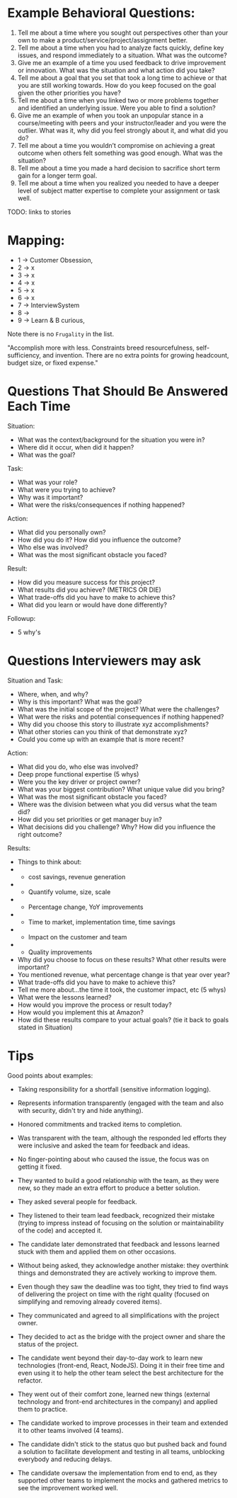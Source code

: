 

# Example Behavioral Questions:
1. Tell me about a time where you sought out perspectives other than your own to make a product/service/project/assignment better.
2. Tell me about a time when you had to analyze facts quickly, define key issues, and respond immediately to a situation. What was the outcome?
3. Give me an example of a time you used feedback to drive improvement or innovation. What was the situation and what action did you take?
4. Tell me about a goal that you set that took a long time to achieve or that you are still working towards. How do you keep focused on the goal given the other priorities you have?
5. Tell me about a time when you linked two or more problems together and identified an underlying issue. Were you able to find a solution?
6. Give me an example of when you took an unpopular stance in a course/meeting with peers and your instructor/leader and you were the outlier. What was it, why did you feel strongly about it, and what did you do?
7. Tell me about a time you wouldn’t compromise on achieving a great outcome when others felt something was good enough. What was the situation?
8. Tell me about a time you made a hard decision to sacrifice short term gain for a longer term goal.
9. Tell me about a time when you realized you needed to have a deeper level of subject matter expertise to complete your assignment or task well.

TODO: links to stories
# Mapping:
- 1 -> Customer Obsession, 
- 2 -> x
- 3 -> x
- 4 -> x
- 5 -> x
- 6 -> x
- 7 -> InterviewSystem
- 8 -> 
- 9 -> Learn & B curious, 


Note there is no `Frugality` in the list.

"Accomplish more with less. Constraints breed resourcefulness, self-sufficiency, and invention. There are no extra points for growing headcount, budget size, or fixed expense."

# Questions That Should Be Answered Each Time
Situation:
- What was the context/background for the situation you were in?
- Where did it occur, when did it happen?
- What was the goal?

Task:
- What was your role?
- What were you trying to achieve?
- Why was it important?
- What were the risks/consequences if nothing happened?

Action:
- What did you personally own?
- How did you do it? How did you influence the outcome?
- Who else was involved?
- What was the most significant obstacle you faced?

Result:
- How did you measure success for this project?
- What results did you achieve? (METRICS OR DIE)
- What trade-offs did you have to make to achieve this?
- What did you learn or would have done differently?

Followup:
- 5 why's

# Questions Interviewers may ask
Situation and Task:
- Where, when, and why?
- Why is this important? What was the goal?
- What was the initial scope of the project? What were the challenges?
- What were the risks and potential consequences if nothing happened?
- Why did you choose this story to illustrate xyz accomplishments?
- What other stories can you think of that demonstrate xyz?
- Could you come up with an example that is more recent?

Action:
- What did you do, who else was involved?
- Deep prope functional expertise (5 whys)
- Were you the key driver or project owner?
- What was your biggest contribution? What unique value did you bring?
- What was the most significant obstacle you faced?
- Where was the division between what you did versus what the team did?
- How did you set priorities or get manager buy in?
- What decisions did you challenge? Why? How did you influence the right outcome?

Results:
- Things to think about: 
- - cost savings, revenue generation
- - Quantify volume, size, scale
- - Percentage change, YoY improvements
- - Time to market, implementation time, time savings
- - Impact on the customer and team
- - Quality improvements
- Why did you choose to focus on these results? What other results were important?
- You mentioned revenue, what percentage change is that year over year?
- What trade-offs did you have to make to achieve this?
- Tell me more about...the time it took, the customer impact, etc (5 whys)
- What were the lessons learned?
- How would you improve the process or result today?
- How would you implement this at Amazon?
- How did these results compare to your actual goals? (tie it back to goals stated in Situation)


# Tips

Good points about examples:
- Taking responsibility for a shortfall (sensitive information logging).
- Represents information transparently (engaged with the team and also with security, didn't try and hide anything).
- Honored commitments and tracked items to completion.
- Was transparent with the team, although the responded led efforts they were inclusive and asked the team for feedback and ideas.
- No finger-pointing about who caused the issue, the focus was on getting it fixed.

- They wanted to build a good relationship with the team, as they were new, so they made an extra effort to produce a better solution.
- They asked several people for feedback.
- They listened to their team lead feedback, recognized their mistake (trying to impress instead of focusing on the solution or maintainability of the code) and accepted it.
- The candidate later demonstrated that feedback and lessons learned stuck with them and applied them on other occasions. 
- Without being asked, they acknowledge another mistake: they overthink things and demonstrated they are actively working to improve them.

- Even though they saw the deadline was too tight, they tried to find ways of delivering the project on time with the right quality (focused on simplifying and removing already covered items).
- They communicated and agreed to all simplifications with the project owner. 
- They decided to act as the bridge with the project owner and share the status of the project.

- The candidate went beyond their day-to-day work to learn new technologies (front-end, React, NodeJS). Doing it in their free time and even using it to help the other team select the best architecture for the refactor.
- They went out of their comfort zone, learned new things (external technology and front-end architectures in the company) and applied them to practice.

- The candidate worked to improve processes in their team and extended it to other teams involved (4 teams).
- The candidate didn't stick to the status quo but pushed back and found a solution to facilitate development and testing in all teams, unblocking everybody and reducing delays.
- The candidate oversaw the implementation from end to end, as they supported other teams to implement the mocks and gathered metrics to see the improvement worked well.
